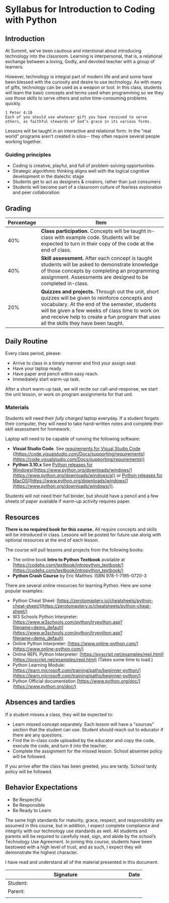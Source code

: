 # Syllabus for Introduction to Coding with Python

## Introduction

At Summit, we’ve been cautious and intentional about introducing technology into the classroom.  Learning is interpersonal, that is, a relational exchange between a loving, Godly, and devoted teacher with a group of learners.  

However, technology is integral part of modern life and and some have been blessed with the curiosity and desire to use technology.  As with many of gifts, technology can be used as a weapon or tool.  In this class, students will learn the basic concepts and terms used when programming so we they use those skills to serve others and solve time-consuming problems quickly.

    1 Peter 4:10
    Each of you should use whatever gift you have received to serve others, as faithful stewards of God’s grace in its various forms.

Lessons will be taught in an interactive and relational form.  In the "real world" programs aren't created in silos-- they often require several people working together.

### Guiding principles

- Coding is creative, playful, and full of problem-solving opportunities
- Strategic algorithmic thinking aligns well with the logical cognitive development in the dialectic stage
- Students get to act as designers & creators, rather than just consumers
- Students will become part of a classroom culture of fearless exploration and peer collaboration

## Grading

| Percentage | Item |
|-|-|
| 40% | **Class participation.**  Concepts will be taught in-class with example code.  Students will be expected to turn in their copy of the code at the end of class.  |
| 40% | **Skill assessment.**  After each concept is taught students will be asked to demonstrate knowledge of those concepts by completing an programming assignment.  Assessments are designed to be completed in-class.|
| 20% | **Quizzes and projects.** Through out the unit, short quizzes will be given to reinforce concepts and vocabulary.  At the end of the semester, students will be given a few weeks of class time to work on and receive help to create a fun program that uses all the skills they have been taught.  |

## Daily Routine

Every class period, please:

- Arrive to class in a timely manner and find your assign seat.  
- Have your laptop ready.
- Have paper and pencil within easy reach.
- Immediately start warm-up task.

After a short warm-up task, we will recite our call-and-response, we start the unit lesson, or work on program assignments for that unit.

### Materials

Students will need their *fully charged* laptop everyday.  If a student forgets their computer, they will need to take hand-written notes and complete their skill assessment for homework.

Laptop will need to be capable of running the following software:

- **Visual Studio Code**. See [requirements for Visual Studio Code](https://code.visualstudio.com/Docs/supporting/requirements) ([https://code.visualstudio.com/Docs/supporting/requirements](https://code.visualstudio.com/Docs/supporting/requirements))
- **Python 3.10.x** See [Python releases for Windows](https://www.python.org/downloads/windows/)([https://www.python.org/downloads/windows/](https://www.python.org/downloads/windows/a)) or [Python releases for MacOS](https://www.python.org/downloads/macos/)([https://www.python.org/downloads/windows/](https://www.python.org/downloads/windows/)).

Students will not need their full binder, but should have a pencil and a few sheets of paper available if warm-up activity requires paper.

## Resources

**There is no required book for this course.**  All require concepts and skills will be introduced in class. Lessons will be posted for future use along with optional resources at the end of each lesson.

The course will pull lessons and projects from the following books:
  
- The online book **Intro to Python Textbook** available at [https://codehs.com/textbook/intropython_textbook/](https://codehs.com/textbook/intropython_textbook/)
- **Python Crash Course** by Eric Matthes.  ISBN 978-1-7185-0720-3

There are several online resources for learning Python.  Here are some popular examples:

- Python Cheat Sheet: [https://zerotomastery.io/cheatsheets/python-cheat-sheet/](https://zerotomastery.io/cheatsheets/python-cheat-sheet/)
- W3 Schools Python Interpreter: [https://www.w3schools.com/python/trypython.asp?filename=demo_default](https://www.w3schools.com/python/trypython.asp?filename=demo_default)
- Online Python Interpreter: [https://www.online-python.com/](https://www.online-python.com/)
- Online REPL Python Interpreter: [https://pyscript.net/examples/repl.html](https://pyscript.net/examples/repl.html)  (Takes some time to load.)
- Python Learning Module: [https://learn.microsoft.com/training/paths/beginner-python/](https://learn.microsoft.com/training/paths/beginner-python/)
- Python Official documentation [https://www.python.org/doc/](https://www.python.org/doc/)

## Absences and tardies

If a student misses a class, they will be expected to:

- Learn missed concept separately.  Each lesson will have a "sources" section that the student can use.  Student should reach out to educator if there are any questions.  
- Find the in-class code uploaded by the educator and copy the code, execute the code, and turn it into the teacher.
- Complete the assignment for the missed lesson.  School absentee policy will be followed.

If you arrive after the class has been greeted, you are tardy.  School tardy policy will be followed.

## Behavior Expectations

- Be Respectful
- Be Responsible
- Be Ready to Learn

The same high standards for maturity, grace, respect, and responsibility are assumed in this course, but in addition, I expect complete compliance and integrity with our technology use standards as well.  All students and parents will be required to carefully read, sign, and abide by the school’s Technology Use Agreement.  In joining this course, students have been bestowed with a high level of trust, and as such, I expect they will demonstrate the highest character.  

I have read and understand all of the material presented in this document.

| Signature  | Date |
|----------------------------------------|-:|
| Student: &nbsp;&nbsp;&nbsp;&nbsp;&nbsp;&nbsp;&nbsp;&nbsp;&nbsp;&nbsp;&nbsp;&nbsp;&nbsp;&nbsp;&nbsp;&nbsp;&nbsp;&nbsp;&nbsp;&nbsp;&nbsp;&nbsp;&nbsp;&nbsp;&nbsp;&nbsp;&nbsp;&nbsp;&nbsp;&nbsp;&nbsp;&nbsp;&nbsp;&nbsp;&nbsp;&nbsp;&nbsp;&nbsp;&nbsp;&nbsp;&nbsp;&nbsp;&nbsp;&nbsp;&nbsp;&nbsp;&nbsp;&nbsp;&nbsp;&nbsp;&nbsp;&nbsp;&nbsp;&nbsp;&nbsp;&nbsp;&nbsp;&nbsp;&nbsp;&nbsp;&nbsp;&nbsp;&nbsp;&nbsp;&nbsp;&nbsp;&nbsp;&nbsp;&nbsp;&nbsp;| |
| Parent: | |
| | |
